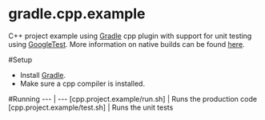 gradle.cpp.example
==================

C++ project example using [Gradle](http://www.gradle.org) cpp plugin with support for unit testing using [GoogleTest](https://code.google.com/p/googletest/). More information on native builds can be found [here](http://www.gradle.org/docs/current/userguide/nativeBinaries.html).

#Setup
- Install [Gradle](http://www.gradle.org).
- Make sure a cpp compiler is installed.

#Running
--- | ---
[cpp.project.example/run.sh] | Runs the production code
[cpp.project.example/test.sh] | Runs the unit tests

